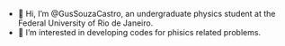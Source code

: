 - 👋 Hi, I’m @GusSouzaCastro, an undergraduate physics student at the Federal University of Rio de Janeiro.
- 👀 I’m interested in developing codes for phisics related problems.

<!---
- 🌱 I’m currently learning ...
- 💞️ I’m looking to collaborate on ...
- 📫 How to reach me ...
- 😄 Pronouns: ...
- ⚡ Fun fact: ...

GusSouzaCastro/GusSouzaCastro is a ✨ special ✨ repository because its `README.md` (this file) appears on your GitHub profile.
You can click the Preview link to take a look at your changes.
--->
